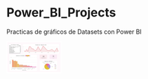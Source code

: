# Power_BI_Projects
Practicas de gráficos de Datasets con Power BI

<img src="md/games-1.png" width="128"/>


